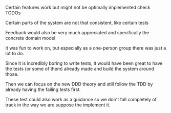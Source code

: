 Certain features work but might not be optimally implemented check TODOs

Certain parts of the system are not that consistent, like certain tests

Feedback would also be very much appreciated and specifically the concrete domain model

It was fun to work on, but especially as a one-person group there was just a lot to do.

Since it is incredibly boring to write tests, it would have been great to have the tests (or some of them) already made and build the system around those.

Then we can focus on the new DDD theory and still follow the TDD by already having the failing tests first.

These test could also work as a guidance so we don't fall completely of track in the way we are suppose the implement it. 